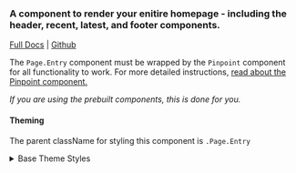 ### A component to render your enitire homepage - including the header, recent, latest, and footer components.

[Full Docs](https://react.preview.pinpoint.com/?path=/docs/components-page-entry) | [Github](https://github.com/pinpt/react/tree/master/src/components/Page/Entry)

The `Page.Entry` component must be wrapped by the `Pinpoint` component for all functionality to work. For more detailed instructions, [read about the Pinpoint component.](https://react.preview.pinpoint.com/?path=/docs/components-pinpoint)

_If you are using the prebuilt components, this is done for you._

#### Theming

The parent className for styling this component is `.Page.Entry`

<details>
	<summary>Base Theme Styles</summary>

```css
.Page.Entry {
	@apply flex flex-col h-screen;
}

.entryWrapper {
	@apply flex-grow;
	background-color: var(--article-bg-color);
}

.entryWrapper .entry {
	@apply py-10 md:py-14 flex flex-col md:flex-row border-t;
	border-color: var(--section-border-color);
}

.entryWrapper .entry .content {
	@apply flex-grow;
}

.entryWrapper .entry article {
	@apply flex-grow;
}

.entryWrapper .sidebarWrapper {
	color: var(--article-info-color);
}

.entryWrapper .sidebarWrapper.before {
	@apply md:mr-4 mb-8 md:mb-0 min-w-1/4;
}

.entryWrapper .sidebarWrapper.before .Sidebar {
	@apply flex-shrink-0 flex-wrap;
}

.entryWrapper .sidebarWrapper.before .Clap,
.entryWrapper .sidebarWrapper.before .Social.Bar {
	@apply hidden md:flex;
}

.entryWrapper .sidebarWrapper.after {
	@apply md:hidden;
}

.entryWrapper .sidebarWrapper.after .Sidebar {
	@apply justify-between;
}

.entryWrapper .sidebarWrapper.after .Date,
.entryWrapper .sidebarWrapper.after .Author,
.entryWrapper .sidebarWrapper.after .Tag.Bar {
	@apply hidden;
}

.entryWrapper .renderer {
	@apply mb-10 md:mb-14;
	color: var(--article-text-color);
}
```

</details>
